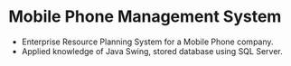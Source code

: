 # Mobile Phone Management System
* Enterprise Resource Planning System for a Mobile Phone company.<br />
* Applied knowledge of Java Swing, stored database using SQL Server.
